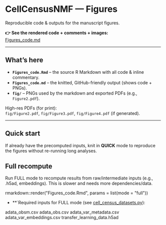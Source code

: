# CellCensusNMF — Figures

Reproducible code & outputs for the manuscript figures.

**👉 See the rendered code + comments + images:**  
[Figures_code.md](Figures_code.md)

---

## What’s here

- **`Figures_code.Rmd`** – the source R Markdown with all code & inline commentary.  
- **`Figures_code.md`** – the knitted, GitHub-friendly output (shows code + PNGs).  
- **`fig/`** – PNGs used by the markdown and exported PDFs (e.g., `Figure2.pdf`).  

High-res PDFs (for print):  
`fig/Figure2.pdf`, `fig/Figure3.pdf`, `fig/Figure4.pdf` (if generated).

---

## Quick start 

If already have the precomputed inputs, knit in **QUICK** mode to reproduce the figures without re-running long analyses.

## Full recompute 

Run FULL mode to recompute results from raw/intermediate inputs (e.g., .h5ad, embeddings). This is slower and needs more dependencies/data.

rmarkdown::render("Figures_code.Rmd", params = list(mode = "full"))

- **`Required inputs for FULL mode (see [cell_census_datasets.py](cell_census_datasets.py)):

adata_obsm.csv
adata_obs.csv
adata_var_metadata.csv
adata_var_embeddings.csv
transfer_learning_data.h5ad

